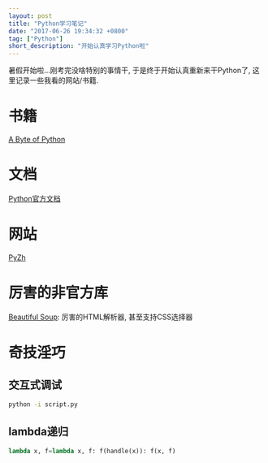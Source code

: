 ```yaml
---
layout: post
title: "Python学习笔记"
date: "2017-06-26 19:34:32 +0800"
tag: ["Python"]
short_description: "开始认真学习Python啦"
---
```


暑假开始啦...刚考完没啥特别的事情干, 于是终于开始认真重新来干Python了, 这里记录一些我看的网站/书籍.

# 书籍

[A Byte of Python](https://python.swaroopch.com/)

# 文档

[Python官方文档](https://docs.python.org)

# 网站

[PyZh](http://pyzh.readthedocs.io/en/latest/)

# 厉害的非官方库

[Beautiful Soup](https://www.crummy.com/software/BeautifulSoup/bs4/doc/): 厉害的HTML解析器, 甚至支持CSS选择器

# 奇技淫巧

## 交互式调试

``` bash
python -i script.py
```

## lambda递归
``` python
lambda x, f=lambda x, f: f(handle(x)): f(x, f)
```